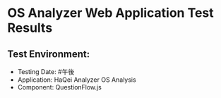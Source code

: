 OS Analyzer Web Application Test Results
=========================

## Test Environment:
- Testing Date: #午後
- Application: HaQei Analyzer OS Analysis
- Component: QuestionFlow.js

